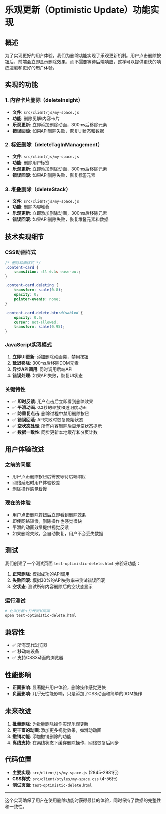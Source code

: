# 乐观更新（Optimistic Update）功能实现

## 概述

为了实现更好的用户体验，我们为删除功能实现了乐观更新机制。用户点击删除按钮后，前端会立即显示删除效果，而不需要等待后端响应，这样可以提供更快的响应速度和更好的用户体验。

## 实现的功能

### 1. 内容卡片删除（deleteInsight）
- **文件**: `src/client/js/my-space.js`
- **功能**: 删除见解/内容卡片
- **乐观更新**: 立即添加删除动画，300ms后移除元素
- **错误回滚**: 如果API删除失败，恢复UI状态和数据

### 2. 标签删除（deleteTagInManagement）
- **文件**: `src/client/js/my-space.js`
- **功能**: 删除用户标签
- **乐观更新**: 立即添加删除动画，300ms后移除元素
- **错误回滚**: 如果API删除失败，恢复标签元素

### 3. 堆叠删除（deleteStack）
- **文件**: `src/client/js/my-space.js`
- **功能**: 删除内容堆叠
- **乐观更新**: 立即添加删除动画，300ms后移除元素
- **错误回滚**: 如果API删除失败，恢复堆叠元素和数据

## 技术实现细节

### CSS动画样式
```css
/* 删除动画样式 */
.content-card {
    transition: all 0.3s ease-out;
}

.content-card.deleting {
    transform: scale(0.8);
    opacity: 0;
    pointer-events: none;
}

.content-card-delete-btn:disabled {
    opacity: 0.5;
    cursor: not-allowed;
    transform: scale(0.95);
}
```

### JavaScript实现模式
1. **立即UI更新**: 添加删除动画类，禁用按钮
2. **延迟移除**: 300ms后移除DOM元素
3. **异步API调用**: 同时调用后端API
4. **错误处理**: 如果API失败，恢复UI状态

### 关键特性
- ✅ **即时反馈**: 用户点击后立即看到删除效果
- ✅ **平滑动画**: 0.3秒的缩放和透明度动画
- ✅ **防重复点击**: 删除过程中禁用删除按钮
- ✅ **错误回滚**: API失败时恢复原始状态
- ✅ **空状态处理**: 所有内容删除后显示空状态提示
- ✅ **数据一致性**: 同步更新本地缓存和分页计数

## 用户体验改进

### 之前的问题
- 用户点击删除按钮后需要等待后端响应
- 网络延迟时用户体验较差
- 删除操作感觉缓慢

### 现在的体验
- 用户点击删除按钮后立即看到删除效果
- 即使网络较慢，删除操作也感觉很快
- 平滑的动画效果提供视觉反馈
- 如果删除失败，会自动恢复，用户不会丢失数据

## 测试

我们创建了一个测试页面 `test-optimistic-delete.html` 来验证功能：

1. **正常删除**: 模拟成功的API调用
2. **失败回滚**: 模拟30%的API失败率来测试错误回滚
3. **空状态**: 测试所有内容删除后的空状态显示

### 运行测试
```bash
# 在浏览器中打开测试页面
open test-optimistic-delete.html
```

## 兼容性

- ✅ 所有现代浏览器
- ✅ 移动端设备
- ✅ 支持CSS3动画的浏览器

## 性能影响

- **正面影响**: 显著提升用户体验，删除操作感觉更快
- **负面影响**: 几乎无性能影响，只是添加了CSS动画和简单的DOM操作

## 未来改进

1. **批量删除**: 为批量删除操作实现乐观更新
2. **更丰富的动画**: 添加更多视觉效果，如滑动动画
3. **撤销功能**: 添加撤销删除的功能
4. **离线支持**: 在离线状态下缓存删除操作，网络恢复后同步

## 代码位置

- **主要实现**: `src/client/js/my-space.js` (2845-2981行)
- **CSS样式**: `src/client/styles/my-space.css` (4-56行)
- **测试页面**: `test-optimistic-delete.html`

---

这个实现确保了用户在使用删除功能时获得最佳的体验，同时保持了数据的完整性和一致性。
